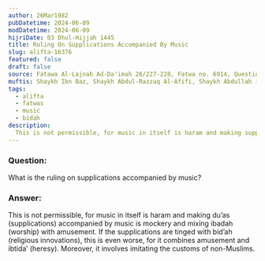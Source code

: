 ```yaml
---
author: 26Mar1982
pubDatetime: 2024-06-09
modDatetime: 2024-06-09
hijriDate: 03 Dhul-Hijjah 1445
title: Ruling On Supplications Accompanied By Music
slug: alifta-16376
featured: false
draft: false
source: Fatawa Al-Lajnah Ad-Da'imah 26/227-228, Fatwa no. 6914‏, Question 14
muftis: Shaykh Ibn Baz, Shaykh Abdul-Razzaq Al-Afifi, Shaykh Abdullah ibn Ghudayyan, Shaykh Abdullah ibn Qa'ud
tags:
  - alifta
  - fatwas
  - music
  - bidah
description:
  This is not permissible, for music in itself is haram and making supplications accompanied by music is mockery and mixing worship with amusement. 
---
```


### Question: 

What is the ruling on supplications accompanied by music?

### Answer: 

This is not permissible, for music in itself is haram and making du’as (supplications) accompanied by music is mockery and mixing ibadah (worship) with amusement. If the supplications are tinged with bid’ah (religious innovations), this is even worse, for it combines amusement and ibtida’ (heresy). Moreover, it involves imitating the customs of non-Muslims.
